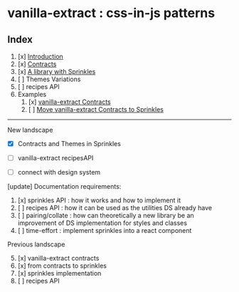 # vanilla-extract : css-in-js patterns




## Index
1. [x] [Introduction](intro.md)
2. [x] [Contracts](contracts.md)
3. [x] [A library with Sprinkles](library-with-Sprinkles.md)
4. [ ] Themes Variations
5. [ ] recipes API
6. Examples
      1. [x] [vanilla-extract Contracts](examples/vanilla-extract-Contracts/README.md)
      2. [ ] [Move vanilla-extract Contracts to Sprinkles](examples/move-Contracts-to-Sprinkles/README.md)




















---


New landscape

* [x] Contracts and Themes in Sprinkles
* [ ] vanilla-extract recipesAPI
* [ ] connect with design system


[update] Documentation requirements:

1. [x] sprinkles API : how it works and how to implement it
2. [ ] recipes API : how it can be used as the utilities DS already have
3. [ ] pairing/collate : how can theoretically a new library be an improvement of DS implementation for styles and classes
4. [ ] time-effort : implement sprinkles into a react component



Previous landscape

5. [x] vanilla-extract contracts
6. [x] from contracts to sprinkles
7. [x] sprinkles implementation
8. [ ] recipes API













